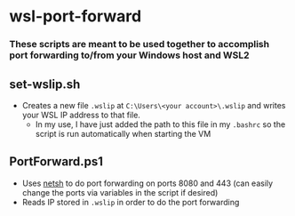 # wsl-port-forward
### These scripts are meant to be used together to accomplish port forwarding to/from your Windows host and WSL2

## set-wslip.sh 
- Creates a new file `.wslip` at `C:\Users\<your account>\.wslip` and writes your WSL IP address to that file.
  - In my use, I have just added the path to this file in my `.bashrc` so the script is run automatically when starting the VM
 
## PortForward.ps1
- Uses [netsh](https://learn.microsoft.com/en-us/windows-server/networking/technologies/netsh/netsh) to do port forwarding on ports 8080 and 443 (can easily change the ports via variables in the script if desired)
- Reads IP stored in `.wslip` in order to do the port forwarding
